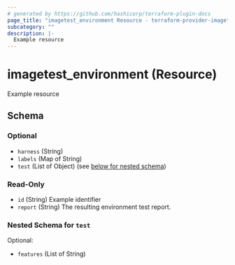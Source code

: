 ```yaml
---
# generated by https://github.com/hashicorp/terraform-plugin-docs
page_title: "imagetest_environment Resource - terraform-provider-imagetest"
subcategory: ""
description: |-
  Example resource
---
```


# imagetest_environment (Resource)

Example resource



<!-- schema generated by tfplugindocs -->
## Schema

### Optional

- `harness` (String)
- `labels` (Map of String)
- `test` (List of Object) (see [below for nested schema](#nestedatt--test))

### Read-Only

- `id` (String) Example identifier
- `report` (String) The resulting environment test report.

<a id="nestedatt--test"></a>
### Nested Schema for `test`

Optional:

- `features` (List of String)
